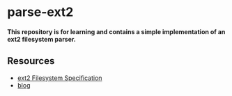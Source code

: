 # parse-ext2

#### This repository is for learning and contains a simple implementation of an ext2 filesystem parser.

## Resources

- [ext2 Filesystem Specification](https://www.nongnu.org/ext2-doc/ext2.html)
- [blog](https://www.cnblogs.com/f66666/p/18353033)